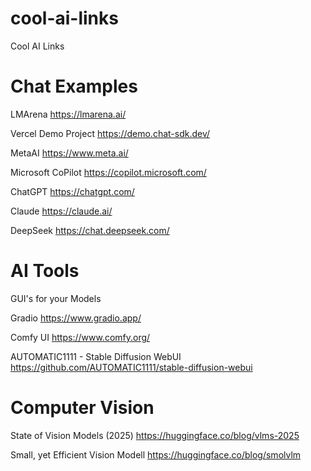 # cool-ai-links
Cool AI Links


# Chat Examples

LMArena
https://lmarena.ai/

Vercel Demo Project
https://demo.chat-sdk.dev/

MetaAI
https://www.meta.ai/

Microsoft CoPilot
https://copilot.microsoft.com/

ChatGPT
https://chatgpt.com/

Claude
https://claude.ai/

DeepSeek
https://chat.deepseek.com/

# AI Tools

GUI's for your Models

Gradio 
https://www.gradio.app/

Comfy UI
https://www.comfy.org/

AUTOMATIC1111 - Stable Diffusion WebUI
https://github.com/AUTOMATIC1111/stable-diffusion-webui

# Computer Vision

State of Vision Models (2025)
https://huggingface.co/blog/vlms-2025

Small, yet Efficient Vision Modell
https://huggingface.co/blog/smolvlm
